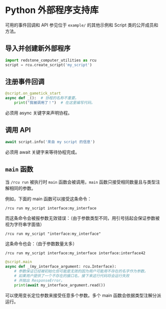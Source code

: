 # Python 外部程序支持库

可用的事件回调和 API 参见位于 `example/` 的其他示例和 Script 类的公开成员和方法。

## 导入并创建新外部程序

```python
import redstone_computer_utilities as rcu
script = rcu.create_script('my_script')
```

## 注册事件回调

```python
@script.on_gametick_start
async def _():  # 协程的名称不重要。
    print("我被调用了！")  # 在这里编写代码。
```

必须用 async 关键字来声明协程。

## 调用 API

```python
await script.info('来自 my script 的信息')
```

必须用 await 关键字来等待协程完成。

## `main` 函数

当 `/rcu run` 被执行时 `main` 函数会被调用，`main` 函数只接受相同数量且与类型注解相同的参数。

例如，下面的 main 函数可以接受这条命令：

```
/rcu run my_script interface:my_interface
```

 而这条命令会被报参数无效错误：（由于参数类型不同，用引号括起会保证参数被视为字符串字面值）

```
/rcu run my_script "interface:my_interface"
```

这条命令也会：（由于参数数量太多）

```
/rcu run my_script interface:my_interface interface:interface42
```

```python
@script.main
async def _(my_interface_argument: rcu.Interface):
    # 参数保证已经被初始化但可能是无效的因为用户可能用不存在的名字作为参数。
    # 如果用户提供了一个不存在的接口名，接下来这行代码将会运行失败
    # 并抛出 ResponseError。
    print(await my_interface_argument.read())
```

可以使用变长定位参数来接受任意多个参数。多个 main 函数会依据类型注解分派运行。
